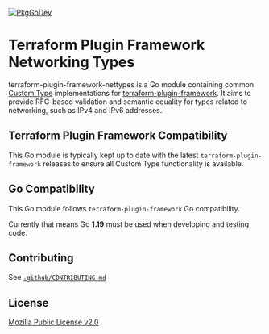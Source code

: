 [![PkgGoDev](https://pkg.go.dev/badge/github.com/hashicorp/terraform-plugin-framework-nettypes)](https://pkg.go.dev/github.com/hashicorp/terraform-plugin-framework-nettypes)

# Terraform Plugin Framework Networking Types

terraform-plugin-framework-nettypes is a Go module containing common [Custom Type](https://developer.hashicorp.com/terraform/plugin/framework/handling-data/custom-types) implementations for [terraform-plugin-framework](https://github.com/hashicorp/terraform-plugin-framework). It aims to provide RFC-based validation and semantic equality for types related to networking, such as IPv4 and IPv6 addresses.

## Terraform Plugin Framework Compatibility

This Go module is typically kept up to date with the latest `terraform-plugin-framework` releases to ensure all Custom Type functionality is available.

## Go Compatibility

This Go module follows `terraform-plugin-framework` Go compatibility.

Currently that means Go **1.19** must be used when developing and testing code.

## Contributing

See [`.github/CONTRIBUTING.md`](.github/CONTRIBUTING.md)

## License

[Mozilla Public License v2.0](LICENSE)
